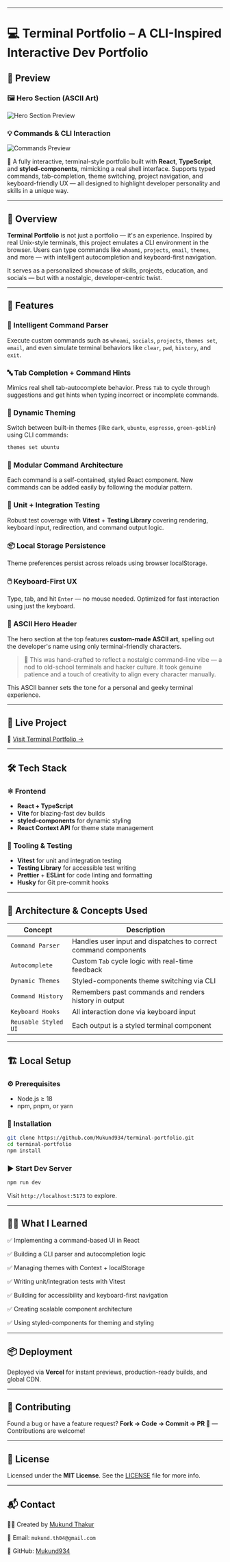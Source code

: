 

---

# 💻 Terminal Portfolio – A CLI-Inspired Interactive Dev Portfolio


## 📸 Preview

### 🖼️ Hero Section (ASCII Art)

![Hero Section Preview](./preview1.png)



### 💡 Commands & CLI Interaction

![Commands Preview](./preview2.png)



🧠 A fully interactive, terminal-style portfolio built with **React**, **TypeScript**, and **styled-components**, mimicking a real shell interface. Supports typed commands, tab-completion, theme switching, project navigation, and keyboard-friendly UX — all designed to highlight developer personality and skills in a unique way.

---

## 📖 Overview

**Terminal Portfolio** is not just a portfolio — it's an experience. Inspired by real Unix-style terminals, this project emulates a CLI environment in the browser. Users can type commands like `whoami`, `projects`, `email`, `themes`, and more — with intelligent autocompletion and keyboard-first navigation.

It serves as a personalized showcase of skills, projects, education, and socials — but with a nostalgic, developer-centric twist.

---

## 🌟 Features

### 🧠 Intelligent Command Parser

Execute custom commands such as `whoami`, `socials`, `projects`, `themes set`, `email`, and even simulate terminal behaviors like `clear`, `pwd`, `history`, and `exit`.

### 🔤 Tab Completion + Command Hints

Mimics real shell tab-autocomplete behavior. Press `Tab` to cycle through suggestions and get hints when typing incorrect or incomplete commands.

### 🎨 Dynamic Theming

Switch between built-in themes (like `dark`, `ubuntu`, `espresso`, `green-goblin`) using CLI commands:

```bash
themes set ubuntu
```

### 📁 Modular Command Architecture

Each command is a self-contained, styled React component. New commands can be added easily by following the modular pattern.

### 🧪 Unit + Integration Testing

Robust test coverage with **Vitest** + **Testing Library** covering rendering, keyboard input, redirection, and command output logic.

### 📦 Local Storage Persistence

Theme preferences persist across reloads using browser localStorage.

### 🖱️ Keyboard-First UX

Type, tab, and hit `Enter` — no mouse needed. Optimized for fast interaction using just the keyboard.



### 🔡 ASCII Hero Header

The hero section at the top features **custom-made ASCII art**, spelling out the developer's name using only terminal-friendly characters.

> 🎨 This was hand-crafted to reflect a nostalgic command-line vibe — a nod to old-school terminals and hacker culture. It took genuine patience and a touch of creativity to align every character manually.

This ASCII banner sets the tone for a personal and geeky terminal experience.



---

## 🚀 Live Project

🔗 [Visit Terminal Portfolio →](https://terminal-portfolio-git-main-mukund-thakurs-projects.vercel.app/)

---

## 🛠️ Tech Stack

### ⚛️ Frontend

* **React + TypeScript**
* **Vite** for blazing-fast dev builds
* **styled-components** for dynamic styling
* **React Context API** for theme state management

### 🔧 Tooling & Testing

* **Vitest** for unit and integration testing
* **Testing Library** for accessible test writing
* **Prettier** + **ESLint** for code linting and formatting
* **Husky** for Git pre-commit hooks

---

## 🧠 Architecture & Concepts Used

| Concept              | Description                                                     |
| -------------------- | --------------------------------------------------------------- |
| `Command Parser`     | Handles user input and dispatches to correct command components |
| `Autocomplete`       | Custom `Tab` cycle logic with real-time feedback                |
| `Dynamic Themes`     | Styled-components theme switching via CLI                       |
| `Command History`    | Remembers past commands and renders history in output           |
| `Keyboard Hooks`     | All interaction done via keyboard input                         |
| `Reusable Styled UI` | Each output is a styled terminal component                      |


---

## 🏗️ Local Setup

### ⚙️ Prerequisites

* Node.js ≥ 18
* npm, pnpm, or yarn

### 🔧 Installation

```bash
git clone https://github.com/Mukund934/terminal-portfolio.git
cd terminal-portfolio
npm install
```

### ▶️ Start Dev Server

```bash
npm run dev
```

Visit `http://localhost:5173` to explore.

---

## 🧑‍💻 What I Learned

✅ Implementing a command-based UI in React

✅ Building a CLI parser and autocompletion logic

✅ Managing themes with Context + localStorage

✅ Writing unit/integration tests with Vitest

✅ Building for accessibility and keyboard-first navigation

✅ Creating scalable component architecture

✅ Using styled-components for theming and styling

---

## 📦 Deployment

Deployed via **Vercel** for instant previews, production-ready builds, and global CDN.



---

## 🤝 Contributing

Found a bug or have a feature request?
**Fork → Code → Commit → PR 🚀** — Contributions are welcome!

---

## 📜 License

Licensed under the **MIT License**.
See the [LICENSE](./LICENSE) file for more info.

---

## 📬 Contact

👨‍💻 Created by [Mukund Thakur](https://github.com/Mukund934)

📩 Email: `mukund.th04@gmail.com`

🔗 GitHub: [Mukund934](https://github.com/Mukund934)



